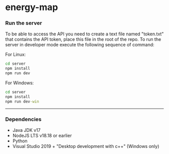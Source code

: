 # energy-map

### Run the server
To be able to access the API you need to create a text file named "token.txt" that contains the API token, place this file in the root of the repo.
To run the server in developer mode execute the following sequence of command:

For Linux:
```bash
cd server
npm install 
npm run dev
```
For Windows:
```bat
cd server
npm install
npm run dev-win
```

---

### Dependencies
- Java JDK v17
- NodeJS LTS v18.18 or earlier
- Python
- Visual Studio 2019 + "Desktop development with c++" (Windows only)
